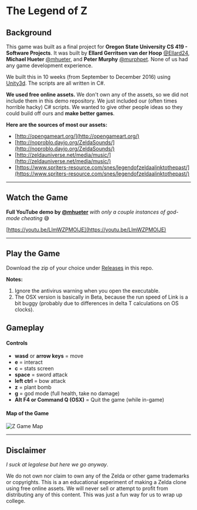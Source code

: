 # The Legend of Z

## Background

This game was built as a final project for **Oregon State University CS 419 - Software Projects**.
It was built by **Ellard Gerritsen van der Hoop** [@Ellard24](https://github.com/ellard24), **Michael Hueter** [@mhueter](https://github.com/mhueter), and **Peter Murphy** [@murphpet](https://github.com/murphpet). None of us had any game development experience.

We built this in 10 weeks (from September to December 2016) using [Unity3d](https://unity3d.com/). The scripts are all written in C#.

**We used free online assets.** We don't own any of the assets, so we did not include them in this demo repository. We just included our (often times horrible hacky) C# scripts. We wanted to give other people ideas so they could build off ours and **make better games**.


**Here are the sources of most our assets:**

- [http://opengameart.org/](http://opengameart.org/)
- [http://noproblo.dayjo.org/ZeldaSounds/](http://noproblo.dayjo.org/ZeldaSounds/)
- [http://zeldauniverse.net/media/music/](http://zeldauniverse.net/media/music/)
- [https://www.spriters-resource.com/snes/legendofzeldaalinktothepast/](https://www.spriters-resource.com/snes/legendofzeldaalinktothepast/)

---

## Watch the Game

**Full YouTube demo by [@mhueter](https://github.com/mhueter)** _with only a couple instances of god-mode cheating_ :sweat_smile: 

[https://youtu.be/LlmWZPMOlJE](https://youtu.be/LlmWZPMOlJE)

---

## Play the Game 

Download the zip of your choice under [Releases](https://github.com/mhueter/legend-of-z/releases) in this repo. 

**Notes:** 

1. Ignore the antivirus warning when you open the executable.
2. The OSX version is basically in Beta, because the run speed of Link is a bit buggy (probably due to differences in delta T calculations on OS clocks).


## Gameplay

#### Controls

- **wasd** or **arrow keys** = move
- **e** = interact
- **c** = stats screen
- **space** = sword attack
- **left ctrl** = bow attack
- **z** = plant bomb
- **g** = god mode (full health, take no damage)
- **Alt F4 or Command Q (OSX)** = Quit the game (while in-game)

#### Map of the Game

![Z Game Map](https://raw.githubusercontent.com/mhueter/legend-of-z/master/map.png)

---

## Disclaimer

_I suck at legalese but here we go anyway_.


We do not own nor claim to own any of the Zelda or other game trademarks or copyrights. This is a an educational experiment of making a Zelda clone using free online assets.
We will never sell or attempt to profit from distributing any of this content. This was just a fun way for us to wrap up college.
